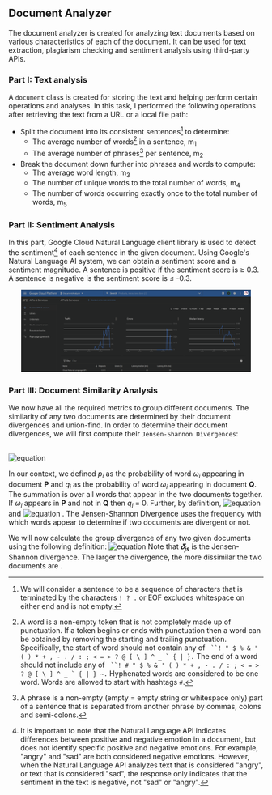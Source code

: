 
## Document Analyzer

The document analyzer is created for analyzing text documents based on various characteristics of each of the document. 
It can be used for text extraction, plagiarism checking and sentiment analysis using third-party APIs.

### Part I: Text analysis 
A ```document``` class is created for storing the text and helping perform certain operations and analyses. 
In this task, I performed the following operations after retrieving the text from a URL or a local file path:
- Split the document into its consistent sentences[^1] to determine:
    - The average number of words[^2] in a sentence, m<sub>1</sub>
    - The average number of phrases[^3] per sentence, m<sub>2</sub>
- Break the document down further into phrases and words to compute:
  - The average word length, m<sub>3</sub>
  - The number of unique words to the total number of words, m<sub>4</sub>
  - The number of words occurring exactly once to the total number of words, m<sub>5</sub>


### Part II: Sentiment Analysis
In this part, Google Cloud Natural Language client library is used to detect the sentiment[^4] of each sentence 
in the given document. Using Google's Natural Language AI system, we can obtain a sentiment score and a sentiment magnitude. 
A sentence is positive if the sentiment score is ≥ 0.3. A sentence is negative is the sentiment score is ≤ -0.3.

<p align="center"><img src="resources/API.png" width="90%" ></p>  

### Part III: Document Similarity Analysis
We now have all the required metrics to group different documents. The similarity of any two documents are determined by their document divergences and union-find.
In order to determine their document divergences, we will first compute their `Jensen-Shannon Divergences`: </br>

</br>![equation](https://latex.codecogs.com/svg.image?%5Cinline%20%5CLARGE%20JSD(P%7C%7CQ)%20=%20%5Cfrac%7B1%7D%7B2%7D%5Csum_%7Bi%20=%201%7D%5E%7Bn%7D(p_ilog_2%20%5Cfrac%7Bp_i%7D%7Bm_i%7D%20&plus;1_ilog_2%20%5Cfrac%7B1_i%7D%7Bm_i%7D%20))

In our context, we defined *p<sub>i</sub>* as the probability of word *ω<sub>i</sub>* appearing in document **P** and  *q<sub>i</sub>* as the probability of word *ω<sub>i</sub>* appearing in document **Q**.
The summation is over all words that appear in the two documents together. If *ω<sub>i</sub>* appears in **P** and not in **Q** then *q<sub>i</sub>* = 0. Further,
by definition, ![equation](https://latex.codecogs.com/svg.image?%5Ctiny%20plog_2(p/m)=%200%20%5Ctextup%7B%20when%20%7D%20p%20=0) and ![equation](https://latex.codecogs.com/svg.image?\tiny&space;m_i&space;=(p_i&plus;q_i)/{2}) .
The Jensen-Shannon Divergence uses the frequency with which words appear to determine if two documents are divergent or not.

We will now calculate the group divergence of any two given documents using the following definition:
![equation](https://latex.codecogs.com/svg.image?%5Cinline%20%5CDelta_%7B1,2%7D%20=%20(%5Csum_%7Bi%20=%201%7D%5E%7B5%7D%20w_i%5Cdelta_i)&plus;w_%7Bjs%7D%5Cdelta_%7Bjs%7D,%20%5Ctextup%7B%20where%20%7D%5Cdelta_i%20=%20%7C%7Cm_%7Bi,1%7D%20-%20m_%7Bi,2%7D%7C%7C,m_%7Bi,j%7D%20%5Ctextup%7B%20is%20the%20value%20of%7D%20m_i%20%5Ctextup%7B%20for%20document%7D%20D_j,%5Ctextup%7B%20and%20%7D%20w_i%20%5Ctextup%7B%20and%20%7D%20w_%7Bjs%7D%20%5Ctextup%7B%20are%20given%20weights.%7D)
Note that ***𝛿<sub>js</sub>*** is the Jensen-Shannon divergence. The larger the divergence, the more dissimilar the two documents are .



[^1]: We will consider a sentence to be a sequence of characters that is terminated by  the characters ```! ? .``` or 
EOF excludes whitespace on either end and is not empty.

[^2]: A word is a non-empty token that is not completely made up of punctuation. 
If a token begins or ends with punctuation then a word can be obtained by removing the starting and trailing punctuation.
Specifically, the start of word should not contain any of ``` ``! " $ % & ' ( ) * + , - . / : ; < = > ? @ [ \ ] ^ _ ` { | }.```
The end of a word should not include any of ``` ``! # " $ % & ' ( ) * + , - . / : ; < = > ? @ [ \ ] ^ _ ` { | } ~.``` 
Hyphenated words are considered to be one word. Words are allowed to start with hashtags `#`.

[^3]: A phrase is a non-empty (empty = empty string or whitespace only) part of a sentence that 
is separated from another phrase by commas, colons and semi-colons.

[^4]:It is important to note that the Natural Language API indicates differences between positive and negative emotion in a document,
but does not identify specific positive and negative emotions. 
For example, "angry" and "sad" are both considered negative emotions. 
However, when the Natural Language API analyzes text that is considered "angry", or text that is considered "sad", 
the response only indicates that the sentiment in the text is negative, not "sad" or "angry".
